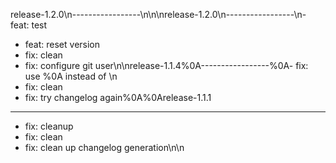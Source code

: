 release-1.2.0\n-----------------\n\n\nrelease-1.2.0\n-----------------\n- feat: test
 - feat: reset version
 - fix: clean
 - fix: configure git user\n\nrelease-1.1.4%0A-----------------%0A- fix: use %0A instead of \n
 - fix: clean
 - fix: try changelog again%0A%0Arelease-1.1.1
-----------------
 - fix: cleanup
 - fix: clean
 - fix: clean up changelog generation\n\n
